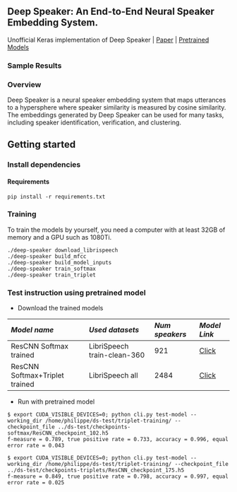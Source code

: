 ## Deep Speaker: An End-to-End Neural Speaker Embedding System.
Unofficial Keras implementation of Deep Speaker | [Paper](https://arxiv.org/pdf/1705.02304.pdf) | [Pretrained Models](https://drive.google.com/open?id=18h2bmsAWrqoUMsh_FQHDDxp7ioGpcNBa)

### Sample Results

### Overview

Deep Speaker is a neural speaker embedding system that maps utterances to a hypersphere where speaker similarity is measured by cosine similarity. The embeddings generated by Deep Speaker can be used for many tasks, including speaker identification,
verification, and clustering.

## Getting started
### Install dependencies
#### Requirements
```
pip install -r requirements.txt
```

### Training

To train the models by yourself, you need a computer with at least 32GB of memory and a GPU such as 1080Ti.
```
./deep-speaker download_librispeech
./deep-speaker build_mfcc
./deep-speaker build_model_inputs
./deep-speaker train_softmax
./deep-speaker train_triplet
```

### Test instruction using pretrained model
- Download the trained models
 

 *Model name* | *Used datasets* | *Num speakers* | *Model Link* | 
 | :--- | :--- | :--- | :--- |
ResCNN Softmax trained  | LibriSpeech train-clean-360 | 921 | [Click](https://drive.google.com/open?id=1wCeoa99XfO5r0OX1K5VjJUaCbpvEx9cc)
ResCNN Softmax+Triplet trained  | LibriSpeech all | 2484 | [Click](https://drive.google.com/open?id=1SJBmHpnaW1VcbFWP6JfvbT3wWP9PsqxS)

* Run with pretrained model

``` (with python 3.7)
$ export CUDA_VISIBLE_DEVICES=0; python cli.py test-model --working_dir /home/philippe/ds-test/triplet-training/ --
checkpoint_file ../ds-test/checkpoints-softmax/ResCNN_checkpoint_102.h5
f-measure = 0.789, true positive rate = 0.733, accuracy = 0.996, equal error rate = 0.043
```

```
$ export CUDA_VISIBLE_DEVICES=0; python cli.py test-model --working_dir /home/philippe/ds-test/triplet-training/ --checkpoint_file ../ds-test/checkpoints-triplets/ResCNN_checkpoint_175.h5
f-measure = 0.849, true positive rate = 0.798, accuracy = 0.997, equal error rate = 0.025
```

